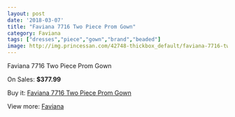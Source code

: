 ```yaml
---
layout: post
date: '2018-03-07'
title: "Faviana 7716 Two Piece Prom Gown"
category: Faviana
tags: ["dresses","piece","gown","brand","beaded"]
image: http://img.princessan.com/42748-thickbox_default/faviana-7716-two-piece-prom-gown.jpg
---
```

Faviana 7716 Two Piece Prom Gown

On Sales: **$377.99**
<a href="https://www.princessan.com/en/faviana/19945-faviana-7716-two-piece-prom-gown.html"><amp-img layout="responsive" width="600" height="600" src="//img.princessan.com/42748-thickbox_default/faviana-7716-two-piece-prom-gown.jpg" alt="Faviana 7716 Two Piece Prom Gown 0" /></a>
<a href="https://www.princessan.com/en/faviana/19945-faviana-7716-two-piece-prom-gown.html"><amp-img layout="responsive" width="600" height="600" src="//img.princessan.com/42749-thickbox_default/faviana-7716-two-piece-prom-gown.jpg" alt="Faviana 7716 Two Piece Prom Gown 1" /></a>

Buy it: [Faviana 7716 Two Piece Prom Gown](https://www.princessan.com/en/faviana/19945-faviana-7716-two-piece-prom-gown.html "Faviana 7716 Two Piece Prom Gown")

View more: [Faviana](https://www.princessan.com/en/19-faviana "Faviana")